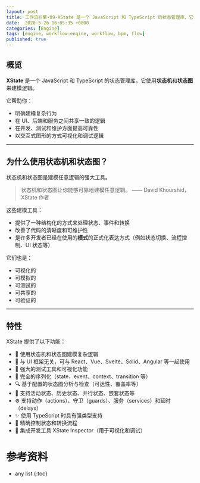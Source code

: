 ```yaml
---
layout: post
title: 工作流引擎-09-XState 是一个 JavaScript 和 TypeScript 的状态管理库，它使用状态机和状态图来建模逻辑。
date:  2020-5-26 16:05:35 +0800
categories: [Engine]
tags: [engine, workflow-engine, workflow, bpm, flow]
published: true
---
```


## 概览

**XState** 是一个 JavaScript 和 TypeScript 的状态管理库，它使用**状态机**和**状态图**来建模逻辑。

它帮助你：

* 明确建模复杂行为
* 在 UI、后端和服务之间共享一致的逻辑
* 在开发、测试和维护方面提高可靠性
* 以交互式图形的方式可视化和调试逻辑

---

## 为什么使用状态机和状态图？

状态机和状态图是建模任意逻辑的强大工具。

> 状态机和状态图让你能够可靠地建模任意逻辑。
> —— David Khourshid，XState 作者

这些建模工具：

* 提供了一种结构化的方式来处理状态、事件和转换
* 改善了代码的清晰度和可维护性
* 是许多开发者已经在使用的**模式**的正式化表达方式（例如状态切换、流程控制、UI 状态等）

它们也是：

* 可视化的
* 可模拟的
* 可测试的
* 可共享的
* 可验证的

---

## 特性

XState 提供了以下功能：

* 🧠 使用状态机和状态图建模复杂逻辑
* 🤝 与 UI 框架无关，可与 React、Vue、Svelte、Solid、Angular 等一起使用
* 🧪 强大的测试工具和可视化功能
* 🔄 完全的序列化（state、event、context、transition 等）
* 🔍 基于配置的状态图分析与检查（可达性、覆盖率等）
* 🧰 支持活动状态、历史状态、并行状态、嵌套状态等
* ⚙️ 支持动作（actions）、守卫（guards）、服务（services）和延时（delays）
* ✨ 使用 TypeScript 时具有强类型支持
* 🎯 精确控制状态和转换流程
* 🚀 集成开发工具 XState Inspector（用于可视化和调试）

# 参考资料


* any list
{:toc}